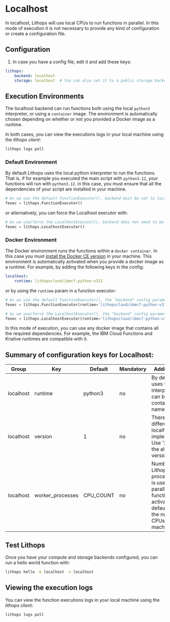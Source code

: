 # Localhost

In localhost, Lithops will use local CPUs to run functions in parallel. In this mode of execution it is not necessary to provide any kind of configuration or create a configuration file.

## Configuration

1. In case you have a config file, edit it and add these keys:

```yaml
lithops:
    backend: localhost
    storage: localhost  # You can also set it to a public storage backend, such as aws_s3 or ibm_cos
```

## Execution Environments

The localhost backend can run functions both using the local ``python3`` interpreter, or using a ``container`` image. The environment is automatically chosen depending on whether or not you provided a Docker image as a runtime.

In both cases, you can view the executions logs in your local machine using the *lithops client*:

```bash
lithops logs poll
```

### Default Environment

By default Lithops uses the local python interpreter to run the functions. That is, if for example you executed the main script with ``python3.12``, your functions will run with ``python3.12``. in this case, you must ensure that all the dependencies of your script are installed in your machine.

```python
# As we use the default FunctionExecutor(), backend must be set to localhost in config
fexec = lithops.FunctionExecutor()
```

or alternatively, you can force the Localhost executor with:

```python
# As we use/force the LocalhostExecutor(), backend does not need to be set to localhost in config
fexec = lithops.LocalhostExecutor()
```

### Docker Environment

The Docker environment runs the functions within a ``docker container``. In this case you must [install the Docker CE version](https://docs.docker.com/get-docker/) in your machine. This environment is automatically activated when you provide a docker image as a runtime. For example, by adding the following keys in the config:

```yaml
localhost:
    runtime: lithopscloud/ibmcf-python-v312
```

or by using the ``runtime`` param in a function executor:

```python
# As we use the default FunctionExecutor(), the "backend" config parameter must be set to localhost in config
fexec = lithops.FunctionExecutor(runtime='lithopscloud/ibmcf-python-v312')
```

```python
# As we use/force the LocalhostExecutor(), the "backend" config parameter does not need to be set to localhost in config
fexec = lithops.LocalhostExecutor(runtime='lithopscloud/ibmcf-python-v312')
```

In this mode of execution, you can use any docker image that contains all the required dependencies. For example, the IBM Cloud Functions and Knative runtimes are compatible with it.

## Summary of configuration keys for Localhost:

|Group|Key|Default|Mandatory|Additional info|
|---|---|---|---|---|
|localhost | runtime | python3 | no | By default it uses the `python3` interpreter. It can be a container image name |
|localhost | version | 1 | no | There are 2 different localhost implementations. Use '2' for using the alternative version (beta) |
|localhost | worker_processes | CPU_COUNT | no | Number of Lithops processes. This is used to parallelize function activations. By default it is set to the number of CPUs of your machine |

## Test Lithops

Once you have your compute and storage backends configured, you can run a hello world function with:

```bash
lithops hello -b localhost -s localhost
```

## Viewing the execution logs

You can view the function executions logs in your local machine using the *lithops client*:

```bash
lithops logs poll
```